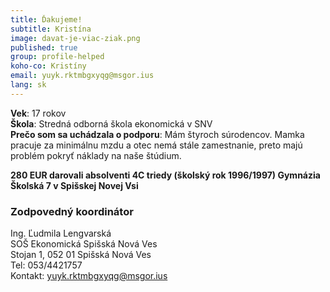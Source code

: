 ```yaml
---
title: Ďakujeme!
subtitle: Kristína  
image: davat-je-viac-ziak.png
published: true
group: profile-helped
koho-co: Kristíny
email: yuyk.rktmbgxyqg@msgor.ius
lang: sk
---
```

**Vek**: 17 rokov  
**Škola**: Stredná odborná škola ekonomická v SNV  
**Prečo som sa uchádzala o podporu**: Mám štyroch súrodencov. Mamka pracuje za minimálnu mzdu a otec nemá stále zamestnanie, preto majú problém pokryť náklady na naše štúdium.  

**280 EUR darovali absolventi 4C triedy (školský rok 1996/1997) Gymnázia Školská 7 v Spišskej Novej Vsi**

### Zodpovedný koordinátor

Ing. Ľudmila Lengvarská  
SOŠ Ekonomická Spišská Nová Ves  
Stojan 1, 052 01 Spišská Nová Ves  
Tel: 053/4421757  
Kontakt: <yuyk.rktmbgxyqg@msgor.ius>
